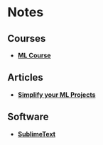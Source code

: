 # Notes

## Courses
* [__ML Course__](https://ml-course.github.io/master/notebooks/05%20-%20Ensemble%20Learning.html)

## Articles
* [__Simplify your ML Projects__](https://towardsdatascience.com/simplify-your-machine-learning-projects-ab171d19c9ef)

## Software
* [__SublimeText__](https://www.sublimetext.com/)

